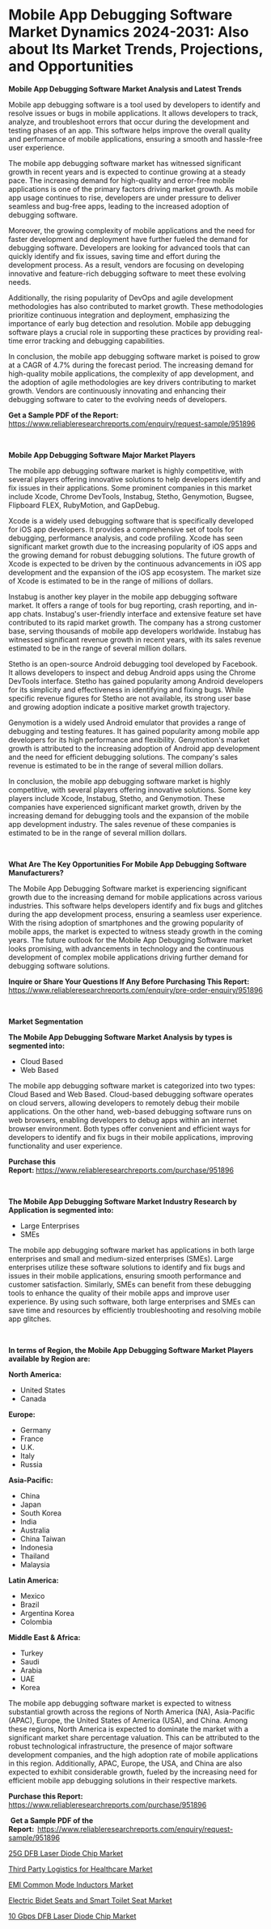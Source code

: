 <p><h1>Mobile App Debugging Software Market Dynamics 2024-2031: Also about Its Market Trends, Projections, and Opportunities</h1></p><p><strong>Mobile App Debugging Software Market Analysis and Latest Trends</strong></p>
<p><p>Mobile app debugging software is a tool used by developers to identify and resolve issues or bugs in mobile applications. It allows developers to track, analyze, and troubleshoot errors that occur during the development and testing phases of an app. This software helps improve the overall quality and performance of mobile applications, ensuring a smooth and hassle-free user experience.</p><p>The mobile app debugging software market has witnessed significant growth in recent years and is expected to continue growing at a steady pace. The increasing demand for high-quality and error-free mobile applications is one of the primary factors driving market growth. As mobile app usage continues to rise, developers are under pressure to deliver seamless and bug-free apps, leading to the increased adoption of debugging software.</p><p>Moreover, the growing complexity of mobile applications and the need for faster development and deployment have further fueled the demand for debugging software. Developers are looking for advanced tools that can quickly identify and fix issues, saving time and effort during the development process. As a result, vendors are focusing on developing innovative and feature-rich debugging software to meet these evolving needs.</p><p>Additionally, the rising popularity of DevOps and agile development methodologies has also contributed to market growth. These methodologies prioritize continuous integration and deployment, emphasizing the importance of early bug detection and resolution. Mobile app debugging software plays a crucial role in supporting these practices by providing real-time error tracking and debugging capabilities.</p><p>In conclusion, the mobile app debugging software market is poised to grow at a CAGR of 4.7% during the forecast period. The increasing demand for high-quality mobile applications, the complexity of app development, and the adoption of agile methodologies are key drivers contributing to market growth. Vendors are continuously innovating and enhancing their debugging software to cater to the evolving needs of developers.</p></p>
<p><strong>Get a Sample PDF of the Report:&nbsp;</strong> <a href="https://www.reliableresearchreports.com/enquiry/request-sample/951896">https://www.reliableresearchreports.com/enquiry/request-sample/951896</a></p>
<p>&nbsp;</p>
<p><strong>Mobile App Debugging Software Major Market Players</strong></p>
<p><p>The mobile app debugging software market is highly competitive, with several players offering innovative solutions to help developers identify and fix issues in their applications. Some prominent companies in this market include Xcode, Chrome DevTools, Instabug, Stetho, Genymotion, Bugsee, Flipboard FLEX, RubyMotion, and GapDebug.</p><p>Xcode is a widely used debugging software that is specifically developed for iOS app developers. It provides a comprehensive set of tools for debugging, performance analysis, and code profiling. Xcode has seen significant market growth due to the increasing popularity of iOS apps and the growing demand for robust debugging solutions. The future growth of Xcode is expected to be driven by the continuous advancements in iOS app development and the expansion of the iOS app ecosystem. The market size of Xcode is estimated to be in the range of millions of dollars.</p><p>Instabug is another key player in the mobile app debugging software market. It offers a range of tools for bug reporting, crash reporting, and in-app chats. Instabug's user-friendly interface and extensive feature set have contributed to its rapid market growth. The company has a strong customer base, serving thousands of mobile app developers worldwide. Instabug has witnessed significant revenue growth in recent years, with its sales revenue estimated to be in the range of several million dollars.</p><p>Stetho is an open-source Android debugging tool developed by Facebook. It allows developers to inspect and debug Android apps using the Chrome DevTools interface. Stetho has gained popularity among Android developers for its simplicity and effectiveness in identifying and fixing bugs. While specific revenue figures for Stetho are not available, its strong user base and growing adoption indicate a positive market growth trajectory.</p><p>Genymotion is a widely used Android emulator that provides a range of debugging and testing features. It has gained popularity among mobile app developers for its high performance and flexibility. Genymotion's market growth is attributed to the increasing adoption of Android app development and the need for efficient debugging solutions. The company's sales revenue is estimated to be in the range of several million dollars.</p><p>In conclusion, the mobile app debugging software market is highly competitive, with several players offering innovative solutions. Some key players include Xcode, Instabug, Stetho, and Genymotion. These companies have experienced significant market growth, driven by the increasing demand for debugging tools and the expansion of the mobile app development industry. The sales revenue of these companies is estimated to be in the range of several million dollars.</p></p>
<p>&nbsp;</p>
<p><strong>What Are The Key Opportunities For Mobile App Debugging Software Manufacturers?</strong></p>
<p><p>The Mobile App Debugging Software market is experiencing significant growth due to the increasing demand for mobile applications across various industries. This software helps developers identify and fix bugs and glitches during the app development process, ensuring a seamless user experience. With the rising adoption of smartphones and the growing popularity of mobile apps, the market is expected to witness steady growth in the coming years. The future outlook for the Mobile App Debugging Software market looks promising, with advancements in technology and the continuous development of complex mobile applications driving further demand for debugging software solutions.</p></p>
<p><strong>Inquire or Share Your Questions If Any Before Purchasing This Report:</strong> <a href="https://www.reliableresearchreports.com/enquiry/pre-order-enquiry/951896">https://www.reliableresearchreports.com/enquiry/pre-order-enquiry/951896</a></p>
<p>&nbsp;</p>
<p><strong>Market Segmentation</strong></p>
<p><strong>The Mobile App Debugging Software Market Analysis by types is segmented into:</strong></p>
<p><ul><li>Cloud Based</li><li>Web Based</li></ul></p>
<p><p>The mobile app debugging software market is categorized into two types: Cloud Based and Web Based. Cloud-based debugging software operates on cloud servers, allowing developers to remotely debug their mobile applications. On the other hand, web-based debugging software runs on web browsers, enabling developers to debug apps within an internet browser environment. Both types offer convenient and efficient ways for developers to identify and fix bugs in their mobile applications, improving functionality and user experience.</p></p>
<p><strong>Purchase this Report:&nbsp;</strong><a href="https://www.reliableresearchreports.com/purchase/951896">https://www.reliableresearchreports.com/purchase/951896</a></p>
<p>&nbsp;</p>
<p><strong>The Mobile App Debugging Software Market Industry Research by Application is segmented into:</strong></p>
<p><ul><li>Large Enterprises</li><li>SMEs</li></ul></p>
<p><p>The mobile app debugging software market has applications in both large enterprises and small and medium-sized enterprises (SMEs). Large enterprises utilize these software solutions to identify and fix bugs and issues in their mobile applications, ensuring smooth performance and customer satisfaction. Similarly, SMEs can benefit from these debugging tools to enhance the quality of their mobile apps and improve user experience. By using such software, both large enterprises and SMEs can save time and resources by efficiently troubleshooting and resolving mobile app glitches.</p></p>
<p>&nbsp;</p>
<p><strong>In terms of Region, the Mobile App Debugging Software Market Players available by Region are:</strong></p>
<p>
    <p> <strong> North America: </strong>
        <ul>
            <li>United States</li>
            <li>Canada</li>
        </ul>
        </p> 
    <p> <strong> Europe: </strong>
        <ul>
            <li>Germany</li>
            <li>France</li>
            <li>U.K.</li>
            <li>Italy</li>
            <li>Russia</li>
        </ul>
        </p> 
    <p> <strong> Asia-Pacific: </strong>
        <ul>
            <li>China</li>
            <li>Japan</li>
            <li>South Korea</li>
            <li>India</li>
            <li>Australia</li>
            <li>China Taiwan</li>
            <li>Indonesia</li>
            <li>Thailand</li>
            <li>Malaysia</li>
        </ul>
        </p> 
    <p> <strong> Latin America: </strong>
        <ul>
            <li>Mexico</li>
            <li>Brazil</li>
            <li>Argentina Korea</li>
            <li>Colombia</li>
        </ul>
        </p> 
    <p> <strong> Middle East & Africa: </strong>
        <ul>
            <li>Turkey</li>
            <li>Saudi</li>
            <li>Arabia</li>
            <li>UAE</li>
            <li>Korea</li>
        </ul>
    </p>
    </p>
<p><p>The mobile app debugging software market is expected to witness substantial growth across the regions of North America (NA), Asia-Pacific (APAC), Europe, the United States of America (USA), and China. Among these regions, North America is expected to dominate the market with a significant market share percentage valuation. This can be attributed to the robust technological infrastructure, the presence of major software development companies, and the high adoption rate of mobile applications in this region. Additionally, APAC, Europe, the USA, and China are also expected to exhibit considerable growth, fueled by the increasing need for efficient mobile app debugging solutions in their respective markets.</p></p>
<p><strong>Purchase this Report: </strong><a href="https://www.reliableresearchreports.com/purchase/951896">https://www.reliableresearchreports.com/purchase/951896</a></p>
<p>&nbsp;<strong>Get a Sample PDF of the Report:&nbsp;&nbsp;</strong><a href="https://www.reliableresearchreports.com/enquiry/request-sample/951896">https://www.reliableresearchreports.com/enquiry/request-sample/951896</a></p>
<p><strong></strong></p>
<p><p><a href="https://www.linkedin.com/pulse/25g-dfb-laser-diode-chip-market-research-report-unlocks-6r2ee?trackingId=AG8MSwlxQn%2B68JyzsJcRmg%3D%3D">25G DFB Laser Diode Chip Market</a></p><p><a href="https://www.linkedin.com/pulse/third-party-logistics-healthcare-market-size-furnishes-valuable-tj5ee?trackingId=p1vXIm8pSsWZN2kbUBNEiQ%3D%3D">Third Party Logistics for Healthcare Market</a></p><p><a href="https://www.linkedin.com/pulse/emi-common-mode-inductors-market-insights-players-forecast-unune?trackingId=WeuKfJD0RSC34dDuJIBRqA%3D%3D">EMI Common Mode Inductors Market</a></p><p><a href="https://www.linkedin.com/pulse/electric-bidet-seats-smart-toilet-seat-market-research-report-wzm0e?trackingId=AUa2szgqQ6ee%2FabSCVSGgA%3D%3D">Electric Bidet Seats and Smart Toilet Seat Market</a></p><p><a href="https://www.linkedin.com/pulse/10-gbps-dfb-laser-diode-chip-market-centers-aspects-growth-hh90e?trackingId=sjdG%2FVjIQ8ShUFd7yAXM8Q%3D%3D">10 Gbps DFB Laser Diode Chip Market</a></p></p>